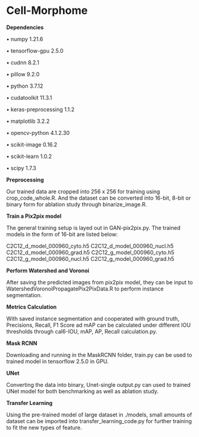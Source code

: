 # Cell-Morphome

**Dependencies**

•	numpy 1.21.6

•	tensorflow-gpu 2.5.0

•	cudnn 8.2.1

•	pillow 9.2.0

•	python 3.7.12

•	cudatoolkit 11.3.1

•	keras-preprocessing  1.1.2

•	matplotlib 3.2.2

•	opencv-python  4.1.2.30

•	scikit-image 0.16.2     

•	scikit-learn  1.0.2    

•	scipy  1.7.3


**Preprocessing**

Our trained data are cropped into 256 x 256 for training using crop_code_whole.R.  And the dataset can be converted into 16-bit, 8-bit or binary form for ablation study through binarize_image.R.




**Train a Pix2pix model**

The general training setup is layed out in GAN-pix2pix.py. The trained models in the form of 16-bit are listed below:

C2C12_d_model_000960_cyto.h5
C2C12_d_model_000960_nucl.h5
C2C12_d_model_000960_grad.h5
C2C12_g_model_000960_cyto.h5
C2C12_g_model_000960_nucl.h5
C2C12_g_model_000960_grad.h5




**Perform Watershed and Voronoi**

After saving the predicted images from pix2pix model, they can be input to WatershedVoronoiPropagatePix2PixData.R to perform instance segmentation.




**Metrics Calculation**

With saved instance segmentation and cooperated with ground truth, Precisions, Recall, F1 Score ad mAP can be calculated under different IOU thresholds through cal6-IOU, mAP, AP, Recall calculation.py.




**Mask RCNN**

Downloading and running in the MaskRCNN folder, train.py can be used to trained model in tensorflow 2.5.0 in GPU.




**UNet**

Converting the data into binary, Unet-single output.py can used to trained UNet model for both benchmarking as well as ablation study.




**Transfer Learning**

Using the pre-trained model of large dataset in ./models, small amounts of dataset can be imported into transfer_learning_code.py for further training to fit the new types of feature.




